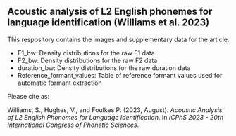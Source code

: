 ## Acoustic analysis of L2 English phonemes for language identification (Williams et al. 2023)

This respository contains the images and supplementary data for the article.

* F1_bw: Density distributions for the raw F1 data
* F2_bw: Density distributions for the raw F2 data
* duration_bw: Density distributions for the raw duration data
* Reference_formant_values: Table of reference formant values used for automatic formant extraction

Please cite as:

Williams, S., Hughes, V., and Foulkes P. (2023, August). _Acoustic Analysis of L2 English Phonemes for Language Identification_. In _ICPhS 2023 - 20th International Congress of Phonetic Sciences_.


